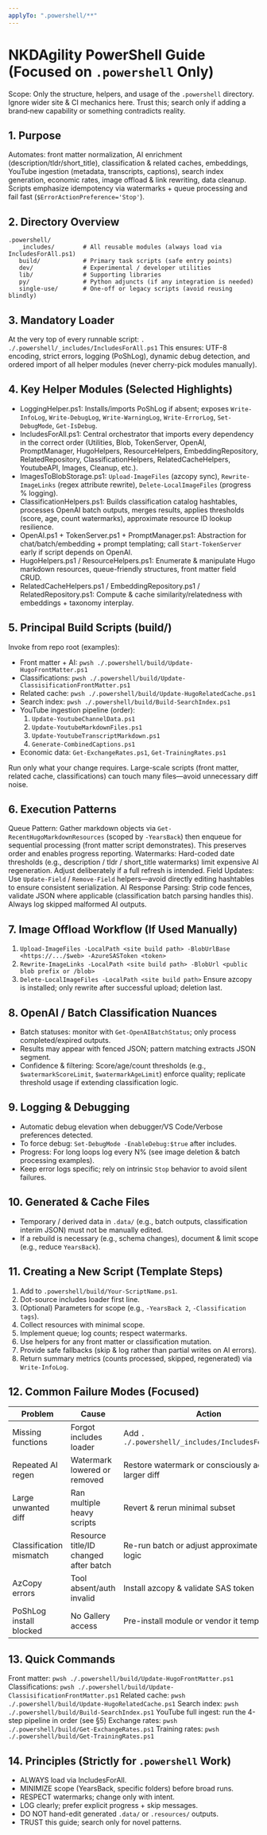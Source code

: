 ```yaml
---
applyTo: ".powershell/**"
---
```


# NKDAgility PowerShell Guide (Focused on `.powershell` Only)

Scope: Only the structure, helpers, and usage of the `.powershell` directory. Ignore wider site & CI mechanics here. Trust this; search only if adding a brand‑new capability or something contradicts reality.

## 1. Purpose

Automates: front matter normalization, AI enrichment (description/tldr/short_title), classification & related caches, embeddings, YouTube ingestion (metadata, transcripts, captions), search index generation, economic rates, image offload & link rewriting, data cleanup. Scripts emphasize idempotency via watermarks + queue processing and fail fast (`$ErrorActionPreference='Stop'`).

## 2. Directory Overview

```
.powershell/
   _includes/        # All reusable modules (always load via IncludesForAll.ps1)
   build/            # Primary task scripts (safe entry points)
   dev/              # Experimental / developer utilities
   lib/              # Supporting libraries
   py/               # Python adjuncts (if any integration is needed)
   single-use/       # One-off or legacy scripts (avoid reusing blindly)
```

## 3. Mandatory Loader

At the very top of every runnable script:
`. ./.powershell/_includes/IncludesForAll.ps1`
This ensures: UTF-8 encoding, strict errors, logging (PoShLog), dynamic debug detection, and ordered import of all helper modules (never cherry-pick modules manually).

## 4. Key Helper Modules (Selected Highlights)

- LoggingHelper.ps1: Installs/imports PoShLog if absent; exposes `Write-InfoLog`, `Write-DebugLog`, `Write-WarningLog`, `Write-ErrorLog`, `Set-DebugMode`, `Get-IsDebug`.
- IncludesForAll.ps1: Central orchestrator that imports every dependency in the correct order (Utilities, Blob, TokenServer, OpenAI, PromptManager, HugoHelpers, ResourceHelpers, EmbeddingRepository, RelatedRepository, ClassificationHelpers, RelatedCacheHelpers, YoutubeAPI, Images, Cleanup, etc.).
- ImagesToBlobStorage.ps1: `Upload-ImageFiles` (azcopy sync), `Rewrite-ImageLinks` (regex attribute rewrite), `Delete-LocalImageFiles` (progress % logging).
- ClassificationHelpers.ps1: Builds classification catalog hashtables, processes OpenAI batch outputs, merges results, applies thresholds (score, age, count watermarks), approximate resource ID lookup resilience.
- OpenAI.ps1 + TokenServer.ps1 + PromptManager.ps1: Abstraction for chat/batch/embedding + prompt templating; call `Start-TokenServer` early if script depends on OpenAI.
- HugoHelpers.ps1 / ResourceHelpers.ps1: Enumerate & manipulate Hugo markdown resources, queue-friendly structures, front matter field CRUD.
- RelatedCacheHelpers.ps1 / EmbeddingRepository.ps1 / RelatedRepository.ps1: Compute & cache similarity/relatedness with embeddings + taxonomy interplay.

## 5. Principal Build Scripts (build/)

Invoke from repo root (examples):

- Front matter + AI: `pwsh ./.powershell/build/Update-HugoFrontMatter.ps1`
- Classifications: `pwsh ./.powershell/build/Update-ClassisificationFrontMatter.ps1`
- Related cache: `pwsh ./.powershell/build/Update-HugoRelatedCache.ps1`
- Search index: `pwsh ./.powershell/build/Build-SearchIndex.ps1`
- YouTube ingestion pipeline (order):
  1.  `Update-YoutubeChannelData.ps1`
  2.  `Update-YoutubeMarkdownFiles.ps1`
  3.  `Update-YoutubeTranscriptMarkdown.ps1`
  4.  `Generate-CombinedCaptions.ps1`
- Economic data: `Get-ExchangeRates.ps1`, `Get-TrainingRates.ps1`

Run only what your change requires. Large-scale scripts (front matter, related cache, classifications) can touch many files—avoid unnecessary diff noise.

## 6. Execution Patterns

Queue Pattern: Gather markdown objects via `Get-RecentHugoMarkdownResources` (scoped by `-YearsBack`) then enqueue for sequential processing (front matter script demonstrates). This preserves order and enables progress reporting.
Watermarks: Hard-coded date thresholds (e.g., description / tldr / short_title watermarks) limit expensive AI regeneration. Adjust deliberately if a full refresh is intended.
Field Updates: Use `Update-Field` / `Remove-Field` helpers—avoid directly editing hashtables to ensure consistent serialization.
AI Response Parsing: Strip code fences, validate JSON where applicable (classification batch parsing handles this). Always log skipped malformed AI outputs.

## 7. Image Offload Workflow (If Used Manually)

1. `Upload-ImageFiles -LocalPath <site build path> -BlobUrlBase <https://.../$web> -AzureSASToken <token>`
2. `Rewrite-ImageLinks -LocalPath <site build path> -BlobUrl <public blob prefix or /blob>`
3. `Delete-LocalImageFiles -LocalPath <site build path>`
   Ensure azcopy is installed; only rewrite after successful upload; deletion last.

## 8. OpenAI / Batch Classification Nuances

- Batch statuses: monitor with `Get-OpenAIBatchStatus`; only process completed/expired outputs.
- Results may appear with fenced JSON; pattern matching extracts JSON segment.
- Confidence & filtering: Score/age/count thresholds (e.g., `$watermarkScoreLimit`, `$watermarkAgeLimit`) enforce quality; replicate threshold usage if extending classification logic.

## 9. Logging & Debugging

- Automatic debug elevation when debugger/VS Code/Verbose preferences detected.
- To force debug: `Set-DebugMode -EnableDebug:$true` after includes.
- Progress: For long loops log every N% (see image deletion & batch processing examples).
- Keep error logs specific; rely on intrinsic `Stop` behavior to avoid silent failures.

## 10. Generated & Cache Files

- Temporary / derived data in `.data/` (e.g., batch outputs, classification interim JSON) must not be manually edited.
- If a rebuild is necessary (e.g., schema changes), document & limit scope (e.g., reduce `YearsBack`).

## 11. Creating a New Script (Template Steps)

1. Add to `.powershell/build/Your-ScriptName.ps1`.
2. Dot-source includes loader first line.
3. (Optional) Parameters for scope (e.g., `-YearsBack 2`, `-Classification tags`).
4. Collect resources with minimal scope.
5. Implement queue; log counts; respect watermarks.
6. Use helpers for any front matter or classification mutation.
7. Provide safe fallbacks (skip & log rather than partial writes on AI errors).
8. Return summary metrics (counts processed, skipped, regenerated) via `Write-InfoLog`.

## 12. Common Failure Modes (Focused)

| Problem                 | Cause                                 | Action                                              |
| ----------------------- | ------------------------------------- | --------------------------------------------------- |
| Missing functions       | Forgot includes loader                | Add `. ./.powershell/_includes/IncludesForAll.ps1`  |
| Repeated AI regen       | Watermark lowered or removed          | Restore watermark or consciously accept larger diff |
| Large unwanted diff     | Ran multiple heavy scripts            | Revert & rerun minimal subset                       |
| Classification mismatch | Resource title/ID changed after batch | Re-run batch or adjust approximate lookup logic     |
| AzCopy errors           | Tool absent/auth invalid              | Install azcopy & validate SAS token                 |
| PoShLog install blocked | No Gallery access                     | Pre-install module or vendor it temporarily         |

## 13. Quick Commands

Front matter: `pwsh ./.powershell/build/Update-HugoFrontMatter.ps1`
Classifications: `pwsh ./.powershell/build/Update-ClassisificationFrontMatter.ps1`
Related cache: `pwsh ./.powershell/build/Update-HugoRelatedCache.ps1`
Search index: `pwsh ./.powershell/build/Build-SearchIndex.ps1`
YouTube full ingest: run the 4-step pipeline in order (see §5)
Exchange rates: `pwsh ./.powershell/build/Get-ExchangeRates.ps1`
Training rates: `pwsh ./.powershell/build/Get-TrainingRates.ps1`

## 14. Principles (Strictly for `.powershell` Work)

- ALWAYS load via IncludesForAll.
- MINIMIZE scope (YearsBack, specific folders) before broad runs.
- RESPECT watermarks; change only with intent.
- LOG clearly; prefer explicit progress + skip messages.
- DO NOT hand-edit generated `.data/` or `.resources/` outputs.
- TRUST this guide; search only for novel patterns.
